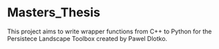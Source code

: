 # Masters_Thesis

This project aims to write wrapper functions from C++ to Python for the Persistece Landscape Toolbox created by Pawel Dlotko.